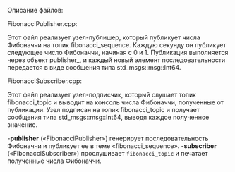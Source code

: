Описание файлов:

FibonacciPublisher.cpp:

Этот файл реализует узел-публишер, который публикует числа Фибоначчи на топик fibonacci_sequence. Каждую секунду он публикует следующее число Фибоначчи, начиная с 0 и 1.
Публикация выполняется через объект publisher_, и каждый новый элемент последовательности передается в виде сообщения типа std_msgs::msg::Int64.

FibonacciSubscriber.cpp:

Этот файл реализует узел-подписчик, который слушает топик fibonacci_topic и выводит на консоль числа Фибоначчи, полученные от публикации.
Узел подписан на топик fibonacci_topic и получает сообщения типа std_msgs::msg::Int64, выводя каждое полученное значение.

-**publisher** («FibonacciPublisher») генерирует последовательность Фибоначчи и публикует ее в теме «fibonacci_sequence».
-**subscriber** («FibonacciSubscriber») прослушивает `fibonacci_topic` и печатает полученные числа Фибоначчи.
